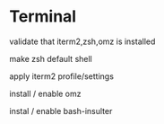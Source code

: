 # Terminal


validate that iterm2,zsh,omz is installed

make zsh default shell

apply iterm2 profile/settings

install / enable omz

instal / enable bash-insulter